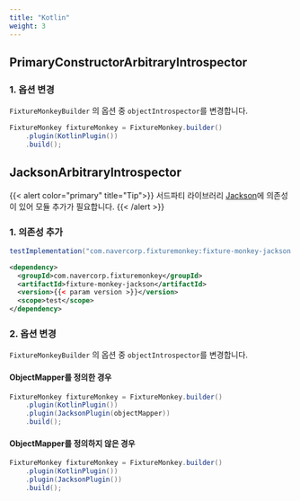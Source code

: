 ```yaml
---
title: "Kotlin"
weight: 3
---
```

## PrimaryConstructorArbitraryIntrospector

### 1. 옵션 변경

`FixtureMonkeyBuilder` 의 옵션 중 `objectIntrospector`를 변경합니다.

```java
FixtureMonkey fixtureMonkey = FixtureMonkey.builder()
    .plugin(KotlinPlugin())
    .build();
```

## JacksonArbitraryIntrospector
{{< alert color="primary" title="Tip">}}
서드파티 라이브러리 [Jackson](https://github.com/FasterXML/jackson)에 의존성이 있어 모듈 추가가 필요합니다.
{{< /alert >}}

### 1. 의존성 추가

```groovy
testImplementation("com.navercorp.fixturemonkey:fixture-monkey-jackson:{{< param version >}}")
```

```xml
<dependency>
  <groupId>com.navercorp.fixturemonkey</groupId>
  <artifactId>fixture-monkey-jackson</artifactId>
  <version>{{< param version >}}</version>
  <scope>test</scope>
</dependency>
```

### 2. 옵션 변경

`FixtureMonkeyBuilder` 의 옵션 중 `objectIntrospector`를 변경합니다.

#### ObjectMapper를 정의한 경우
```java
FixtureMonkey fixtureMonkey = FixtureMonkey.builder()
	.plugin(KotlinPlugin())
    .plugin(JacksonPlugin(objectMapper))
    .build();
```

#### ObjectMapper를 정의하지 않은 경우
```java
FixtureMonkey fixtureMonkey = FixtureMonkey.builder()
    .plugin(KotlinPlugin())
    .plugin(JacksonPlugin())
    .build();
```


